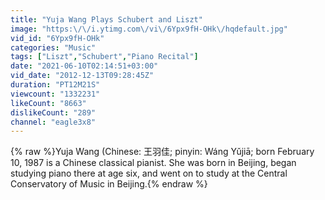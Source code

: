 ```yaml
---
title: "Yuja Wang Plays Schubert and Liszt"
image: "https:\/\/i.ytimg.com\/vi\/6Ypx9fH-OHk\/hqdefault.jpg"
vid_id: "6Ypx9fH-OHk"
categories: "Music"
tags: ["Liszt","Schubert","Piano Recital"]
date: "2021-06-10T02:14:51+03:00"
vid_date: "2012-12-13T09:28:45Z"
duration: "PT12M21S"
viewcount: "1332231"
likeCount: "8663"
dislikeCount: "289"
channel: "eagle3x8"
---
```

{% raw %}Yuja Wang (Chinese: 王羽佳; pinyin: Wáng Yǔjiā; born February 10, 1987 is a Chinese classical pianist. She was born in Beijing, began studying piano there at age six, and went on to study at the Central Conservatory of Music in Beijing.{% endraw %}
